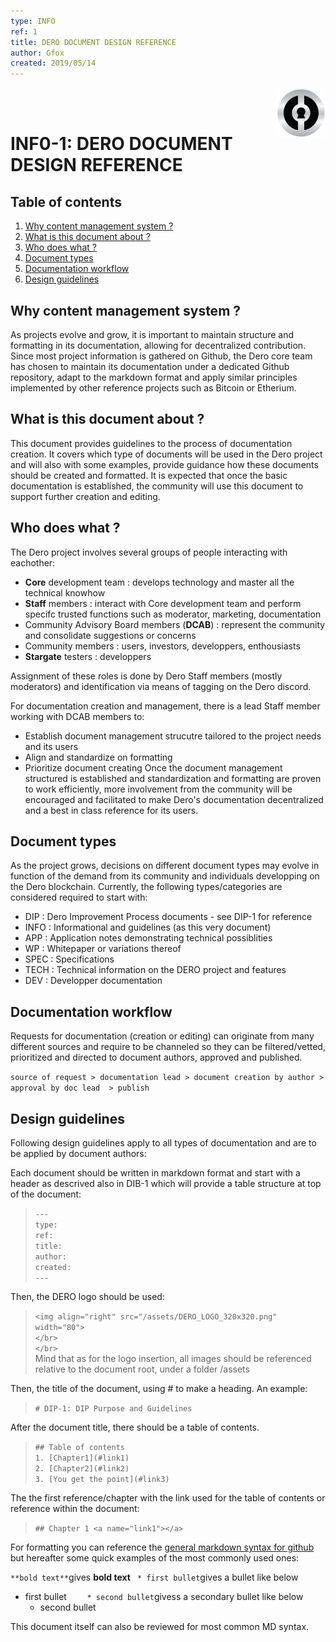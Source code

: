 ```yaml
---
type: INFO
ref: 1
title: DERO DOCUMENT DESIGN REFERENCE
author: Gfox
created: 2019/05/14
---
```


<img align="right" src="/ASSETS/DERO_LOGO_320x320.png" width="80">
</br>
</br>

# INF0-1: DERO DOCUMENT DESIGN REFERENCE

## Table of contents
1. [Why content management system ?](#whyCMS)
2. [What is this document about ?](#about)
3. [Who does what ?](#whoDoesWhat)
4. [Document types](#docTypes)
5. [Documentation workflow](#docWorkflow)
6. [Design guidelines](#docDesign)

## Why content management system ?<a name="whyCMS"></a>
As projects evolve and grow, it is important to maintain structure and formatting in its documentation, allowing for decentralized contribution.
Since most project information is gathered on Github, the Dero core team has chosen to maintain its documentation under a dedicated Github repository,
adapt to the markdown format and apply similar principles implemented by other reference projects such as Bitcoin or Etherium.

## What is this document about ?<a name="about"></a>
This document provides guidelines to the process of documentation creation. It covers which type of documents will be used in the Dero project
and will also with some examples, provide guidance how these documents should be created and formatted. It is expected that once the basic documentation 
is established, the community will use this document to support further creation and editing.

## Who does what ? <a name="about"></a>
The Dero project involves several groups of people interacting with eachother:
  * **Core** development team : develops technology and master all the technical knowhow
  * **Staff** members : interact with Core development team and perform specifc trusted functions such as moderator, marketing, documentation
  * Community Advisory Board members (**DCAB**) : represent the community and consolidate suggestions or concerns
  * Community members : users, investors, developpers, enthousiasts
  * **Stargate** testers : developpers

Assignment of these roles is done by Dero Staff members (mostly moderators) and identification via means of tagging on the Dero discord.

For documentation creation and management, there is a lead Staff member working with DCAB members to:
  * Establish document management strucutre tailored to the project needs and its users
  * Align and standardize on formatting
  * Prioritize document creating
Once the document management structured is established and standardization and formatting are proven to work efficiently, more involvement 
from the community will be encouraged and facilitated to make Dero's documentation decentralized and a best in class reference for its users.

## Document types <a name="docTypes"></a>
As the project grows, decisions on different document types may evolve in function of the demand from its community and individuals 
developping on the Dero blockchain. Currently, the following types/categories are considered required to start with:
  * DIP : Dero Improvement Process documents - see DIP-1 for reference
  * INFO : Informational and guidelines (as this very document)
  * APP : Application notes demonstrating technical possiblities
  * WP : Whitepaper or variations thereof
  * SPEC : Specifications
  * TECH : Technical information on the DERO project and features
  * DEV : Developper documentation
  
## Documentation workflow <a name="docWorkflow"></a>
Requests for documentation (creation or editing) can originate from many different sources and require to be channeled so they can be filtered/vetted, 
prioritized and directed to document authors, approved and published. 

`source of request > documentation lead > document creation by author > approval by doc lead  > publish`

## Design guidelines <a name="docWorkflow"></a>
Following design guidelines apply to all types of documentation and are to be applied by document authors:

Each document should be written in markdown format and start with a header as descrived also in DIB-1 which will provide a table structure 
at top of the document:
> `---` </br>
> `type:`</br>
> `ref:`</br>
> `title:`</br>
> `author:`</br>
> `created:`</br>
> `---`</br>

Then, the DERO logo should be used:
> `<img align="right" src="/assets/DERO_LOGO_320x320.png" width="80">`</br>
> `</br>`</br>
> `</br>`</br>
Mind that as for the logo insertion, all images should be referenced relative to the document root, under a folder /assets

Then, the title of the document, using # to make a heading. An example:

> `# DIP-1: DIP Purpose and Guidelines`

After the document title, there should be a table of contents.

> `## Table of contents` </br>
> `1. [Chapter1](#link1)` </br>
> `2. [Chapter2](#link2)` </br>
> `3. [You get the point](#link3)` </br>

The the first reference/chapter with the link used for the table of contents or reference within the document:
> `## Chapter 1 <a name="link1"></a>`

For formatting you can reference the [general markdown syntax for github](https://github.com/adam-p/markdown-here/wiki/Markdown-Cheatsheet) but hereafter some quick examples of the most commonly used ones:

`**bold text**`gives **bold text**
` * first bullet`gives a bullet like below
  * first bullet
`    * second bullet`givess a secondary bullet like below
    * second bullet
    
This document itself can also be reviewed for most common MD syntax.











